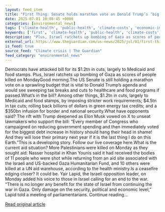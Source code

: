 ```yaml
---
layout: feed_item
title: "First Thing: Senate holds marathon vote on Donald Trump’s ‘big beautiful bill’"
date: 2025-07-01 10:08:45 +0000
categories: [environmental_news]
tags: ['climate-health', 'public-health', 'climate-costs', 'economic-impacts']
keywords: ['first', 'climate-health', 'public-health', 'climate-costs', 'senate', 'thing', 'economic-impacts']
description: "Plus, Israel ratchets up bombing of Gaza as scores of people killed on MondayGood morning"
external_url: https://www.theguardian.com/us-news/2025/jul/01/first-thing-senate-marathon-vote-donald-trump-tax-spend-big-beautiful-bill
is_feed: true
source_feed: "Climate crisis | The Guardian"
feed_category: "environmental_news"
---
```


Democrats have attacked bill for its $1.2tn in cuts, largely to Medicaid and food stamps. Plus, Israel ratchets up bombing of Gaza as scores of people killed on MondayGood morning.The US Senate is still holding a marathon vote on a sprawling budget that is vital to Donald Trump’s agenda and would see sweeping tax breaks and cuts to healthcare and food programs if passed.What’s in the bill? Among other things, $1.2tn in cuts, largely to Medicaid and food stamps, by imposing stricter work requirements; $4.5tn in tax cuts; rolling back billions of dollars in green energy tax credits; and a $350bn infusion for border and national security.What have opponents said? The rift with Trump deepened as Elon Musk vowed on X to unseat lawmakers who support the bill: “Every member of Congress who campaigned on reducing government spending and then immediately voted for the biggest debt increase in history should hang their head in shame! And they will lose their primary next year if it is the last thing I do on this Earth.”This is a developing story. Follow our live coverage here.What is the current aid situation? More Palestinians were killed on Monday as they sought aid: Nasser hospital in Khan Younis said it had received the bodies of 11 people who were shot while returning from an aid site associated with the Israeli and US-backed Gaza Humanitarian Fund, and 10 others were killed at a UN aid warehouse, according to the health ministry.Is a ceasefire edging closer? It could be. Yair Lapid, the Israeli opposition leader, on Monday added his voice to those in Israel calling for an end to the war. “There is no longer any benefit for the state of Israel from continuing the war in Gaza. Only damage on the security, political and economic level,” Lapid told a meeting of parliamentarians. Continue reading...

[Read original article](https://www.theguardian.com/us-news/2025/jul/01/first-thing-senate-marathon-vote-donald-trump-tax-spend-big-beautiful-bill)
